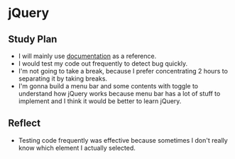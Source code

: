 # jQuery

## Study Plan
  - I will mainly use [documentation](https://api.jquery.com) as a reference.
  - I would test my code out frequently to detect bug quickly.
  - I'm not going to take a break, because I prefer concentrating 2 hours to separating it by taking breaks.
  - I'm gonna build a menu bar and some contents with toggle to understand how jQuery works because menu bar has a lot of stuff to implement and I think it would be better to learn jQuery.


## Reflect
- Testing code frequently was effective because sometimes I don't really know which element I actually selected.

